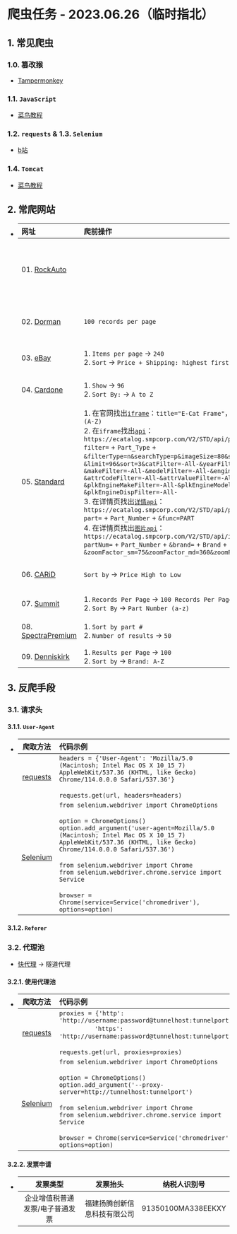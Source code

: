 # 爬虫任务 - 2023.06.26（临时指北）
## 1. 常见爬虫
### 1.0. 篡改猴
- [Tampermonkey](https://www.tampermonkey.net/)

### 1.1. `JavaScript`
- [菜鸟教程](https://www.runoob.com/js/js-tutorial.html)

### 1.2. <a id="requests">`requests`</a> & 1.3. <a id="selenium">`Selenium`</a>
- [b站](https://www.bilibili.com/video/BV1bL4y1V7q1)

### 1.4. <a id="tomcat">`Tomcat`</a>
- [菜鸟教程](https://www.runoob.com/html/html-tutorial.html)

## 2. 常爬网站
- |网址|爬前操作|目录字段|内容字段|爬取方法|
  |:-|:-|:-|:-|:-:|
  |01. [RockAuto](https://www.rockauto.com/en/parts/STANDARD%20MOTOR%20PRODUCTS,Speed%20Sensor,10634)||`Part_Number`、***`Url`***|1. `Part_Number`、`Manufacturer`、`Vehicle`、`Note_1`、***`Info`***、`Note_2`、`Alternate_OE_Part_Numbers`、`Src`</br>2. ***`Info`***、`Specifications`|[Selenium](#selenium)|
  |02. [Dorman](https://www.dormanproducts.com/gsearch.aspx?type=keyword&origin=keyword&q=Climate%2520Control%2520Module&start=0&num=100)|`100 records per page`|`Part_Number`、`Part_Type`、`Application_Summary`、***`Url`***|1. ***`Url`***、`OE_Numbers`、***`vehicle_url`***、`Src`、`其他Specifications`</br>2. ***`vehicle_url`***、`Vehicle`|[requests](#requests)|
  |03. [eBay](https://www.ebay.de/sch/i.html?_dkr=1&iconV2Request=true&_blrs=recall_filtering&_ssn=nb-parts-de&store_cat=0&store_name=nbpartsersatzteile&_oac=1&_nkw=bremsscheiben)|1. `Items per page` -> `240`</br>2. `Sort` -> `Price + Shipping: highest first`|***`Item_Number`***、`Url`|***`Item_Number`***、`Title`、`Price`、`Sold`、`Vehicle`、`Src`、`其他ItemSpecifics`|[requests](#requests)|
  |04. [Cardone](https://www.cardone.com/motors/wiper-and-washer/windshield-wiper-motor/?limit=96&sort=alphaasc)|1. `Show` -> `96`</br>2. `Sort By:` -> `A to Z`|`Title`、`Vehicle`、***`Url`***|1. ***`Url`***、***`Part_Number`***、`Src`、`其他General`</br>2. ***`Part_Number`***、`OE_Numbers`|[requests](#requests) + [Tomcat](#tomcat)|
  |05. [Standard](https://www.standardbrand.com/en/products/sensors/sensors/anti-lock-brake-abs-sensors)|1. 在官网找出[`iframe`](https://ecatalog.smpcorp.com/V2/STD/#/partsearch/searchText/ABS%20Speed%20Sensor?type=p&view=pp)：`title="E-Cat Frame"`，设置`View 96`、`Part  (A-Z)`</br>2. 在`iframe`找出[`api`](https://ecatalog.smpcorp.com/V2/STD/api/part/partsearch?filter=ABS%20Speed%20Sensor&filterType=n&searchType=p&imageSize=80&start=0&limit=96&sort=3&catFilter=-All-&yearFilter=-All-&makeFilter=-All-&modelFilter=-All-&engineFilter=-All-&attrCodeFilter=-All-&attrValueFilter=-All-&plkEngineMakeFilter=-All-&plkEngineModelFilter=-All-&plkEngineDispFilter=-All-)：`https://ecatalog.smpcorp.com/V2/STD/api/part/partsearch?filter=` + `Part_Type` + `&filterType=n&searchType=p&imageSize=80&start=` + `start` + `&limit=96&sort=3&catFilter=-All-&yearFilter=-All-&makeFilter=-All-&modelFilter=-All-&engineFilter=-All-&attrCodeFilter=-All-&attrValueFilter=-All-&plkEngineMakeFilter=-All-&plkEngineModelFilter=-All-&plkEngineDispFilter=-All-`</br>3. 在详情页找出[`详情api`](https://ecatalog.smpcorp.com/V2/STD/api/part/partselect?part=ALS417&func=PART&vid=)：`https://ecatalog.smpcorp.com/V2/STD/api/part/partselect?part=` + `Part_Number` + `&func=PART`</br>4. 在详情页找出[`图片api`](https://ecatalog.smpcorp.com/V2/STD/api/image/getallimages?partNum=ALS417&brand=STI&zoomFactor_sm=75&zoomFactor_md=360&zoomFactor_bg=960)：`https://ecatalog.smpcorp.com/V2/STD/api/image/getallimages?partNum=` + `Part_Number` + `&brand=` + `Brand` + `&zoomFactor_sm=75&zoomFactor_md=360&zoomFactor_bg=960`|***`Part_Number`***、`Url`|***`Part_Number`***、`POP`、`Per_Car`、`Part_Type`、`Vehicle`、`Src`、`其他partSpecs`|[requests](#requests)|
  |06. [CARiD](https://www.carid.com/search/NGK+Laser+Iridium+Spark+Plugs/code-ccb8ce4eee843e4eb433d7a9a8931e0d/queryId-420738fe115bb7ad7af949d2688d7e1a/?redirect=1/sort-price-desc)|`Sort by` -> `Price High to Low`|***`Url`***|***`Url`***、`Title`、`mpn`、`Brand`、`Part_Number`、`UPC`、`Vehicle`、`Src`、`其他Specifications`|[Selenium](#selenium)|
  |07. [Summit](https://www.summitracing.com/search?PageSize=100&SortBy=SKU&SortOrder=Ascending&keyword=LS%20Oil%20Pan)|1. `Records Per Page` -> `100 Records Per Page`</br>2. `Sort By` -> `Part Number (a-z)`|`Part_Number`、`Title`、`Description`、***`Url`***|***`Url`***、`Price`、`Src`、`其他Overview`|[Selenium](#selenium)|
  |08. [SpectraPremium](https://ecat.spectrapremium.com/en/parts?line=oil_pans&year=&make=&model=&submodel=&universal=0&hide-exclusives-canadian-market=0&sort=part-number&limit=50)|1. `Sort by part #`</br>2. `Number of results` -> `50`|`Part_Number`、***`Url`***|1. ***`Url`***、`Src`、`其他Part_Specifications`</br>2. ***`Url`***、`Vehicle`|[requests](#requests)|
  |09. [Denniskirk](https://www.denniskirk.com/atv/cv-axle/brandasc.srt/100.ipp)|1. `Results per Page` -> `100`</br>2. `Sort by` -> `Brand: A-Z`|`Title`、`Brand`、`Price`、***`Url`***|***`Url`***、`OE`、`Vehicle`、`Src`、`其他Specifications`|[Tomcat](#tomcat)|

## 3. 反爬手段
### 3.1. 请求头
#### 3.1.1. `User-Agent`
- |爬取方法|代码示例|
  |:-:|:-|
  |[requests](#requests)|`headers = {'User-Agent': 'Mozilla/5.0 (Macintosh; Intel Mac OS X 10_15_7) AppleWebKit/537.36 (KHTML, like Gecko) Chrome/114.0.0.0 Safari/537.36'}`</br></br>`requests.get(url, headers=headers)`|
  |[Selenium](#selenium)|`from selenium.webdriver import ChromeOptions`</br></br>`option = ChromeOptions()`</br>`option.add_argument('user-agent=Mozilla/5.0 (Macintosh; Intel Mac OS X 10_15_7) AppleWebKit/537.36 (KHTML, like Gecko) Chrome/114.0.0.0 Safari/537.36')`</br></br>`from selenium.webdriver import Chrome`</br>`from selenium.webdriver.chrome.service import Service`</br></br>`browser = Chrome(service=Service('chromedriver'), options=option)`|

#### 3.1.2. `Referer`

### 3.2. 代理池
- [快代理](https://www.kuaidaili.com/) -> 隧道代理
#### 3.2.1. 使用代理池
- |爬取方法|代码示例|
  |:-:|:-|
  |[requests](#requests)|`proxies = {'http': 'http://username:password@tunnelhost:tunnelport',`</br>&emsp;&emsp;&emsp;&emsp;&emsp;`'https': 'http://username:password@tunnelhost:tunnelport'}`</br></br>`requests.get(url, proxies=proxies)`|
  |[Selenium](#selenium)|`from selenium.webdriver import ChromeOptions`</br></br>`option = ChromeOptions()`</br>`option.add_argument('--proxy-server=http://tunnelhost:tunnelport')`</br></br>`from selenium.webdriver import Chrome`</br>`from selenium.webdriver.chrome.service import Service`</br></br>`browser = Chrome(service=Service('chromedriver'), options=option)`|

#### 3.2.2. 发票申请
- |发票类型|发票抬头|纳税人识别号|
  |:-:|:-:|:-:|
  |企业增值税普通发票/电子普通发票|福建扬腾创新信息科技有限公司|91350100MA338EEKXY|